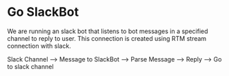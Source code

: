 # Go SlackBot

We are running an slack bot that listens to bot messages in a specified channel to reply to user. This connection is created using RTM stream connection with slack.

Slack Channel --> Message to SlackBot --> Parse Message --> Reply --> Go to slack channel

